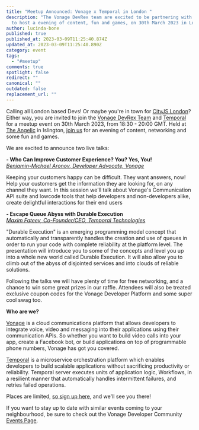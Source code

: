 ```yaml
---
title: "Meetup Announced: Vonage x Temporal in London "
description: "The Vonage DevRex team are excited to be partnering with Temporal
  to host a evening of content, fun and games, on 30th March 2023 in London "
author: lucinda-bone
published: true
published_at: 2023-03-09T11:25:40.874Z
updated_at: 2023-03-09T11:25:40.890Z
category: event
tags:
  - "#meetup"
comments: true
spotlight: false
redirect: ""
canonical: ""
outdated: false
replacement_url: ""
---
```

C﻿alling all London based Devs! Or maybe you're in town for [CityJS London](https://london.cityjsconf.org/)? Either way, you are invited to join the [Vonage DevRex Team](https://developer.vonage.com/en/team) and [Temporal](https://temporal.io/) for a meetup event on 30th March 2023, from 18:30 - 20:00 GMT. Held at [The Angelic](https://www.google.com/maps/place/The+Angelic/@51.5347895,-0.1073453,17z/data=!3m1!4b1!4m6!3m5!1s0x47d91328984e6d5b:0xa5aa2fea6c2d9f75!8m2!3d51.5347895!4d-0.1073453!16s%2Fg%2F11_q905dg) in Islington, [join us](https://vonage.dev/3YAWi1c) for an evening of content, networking and some fun and games.

W﻿e are excited to announce two live talks:

**\- Who Can Improve Customer Experience? You? Yes, You!**  \
*[Benjamin-Michael Aronov, Developer Advocate, Vonage](https://developer.vonage.com/en/blog/authors/benjamin-aronov)*

Keeping your customers happy can be difficult. They want answers, now! Help your customers get the information they are looking for, on any channel they want. In this session we'll talk about Vonage's Communication API suite and lowcode tools that help developers and non-developers alike, create delightful interactions for their end users

**\- Escape Queue Abyss with Durable Execution** \
*[Maxim Fateev, Co-Founder/CEO, Temporal Technologies](https://twitter.com/mfateev?lang=en)*

"Durable Execution" is an emerging programming model concept that automatically and transparently handles the creation and use of queues in order to run your code with complete reliability at the platform level. The presentation will introduce you to some of the concepts and level you up into a whole new world called Durable Execution. It will also allow you to climb out of the abyss of disjointed services and into clouds of reliable solutions.

F﻿ollowing the talks we will have plenty of time for free networking, and a chance to win some great prizes in our raffle. Attendees will also be treated exclusive coupon codes for the Vonage Developer Platform and some super cool swag too. 

**W﻿ho are we?**

[Vonage](https://developer.vonage.com/en/home) is a cloud communications platform that allows developers to integrate voice, video and messaging into their applications using their communication APIs. So whether you want to build video calls into your app, create a Facebook bot, or build applications on top of programmable phone numbers, Vonage has got you covered.

[Temporal](https://temporal.io/) is a microservice orchestration platform which enables developers to build scalable applications without sacrificing productivity or reliability. Temporal server executes units of application logic, Workflows, in a resilient manner that automatically handles intermittent failures, and retries failed operations.

P﻿laces are limited, [so sign up here](https://vonage.dev/3YAWi1c), and we'll see you there!

If you want to stay up to date with similar events coming to your neighbourhood, be sure to check out the Vonage Developer Community [Events Page](https://developer.vonage.com/en/community).